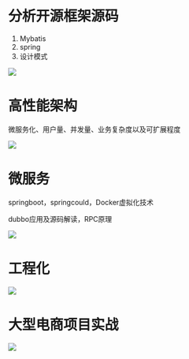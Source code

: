 
# 分析开源框架源码
1. Mybatis
2. spring
3. 设计模式

![](https://upload-images.jianshu.io/upload_images/10297697-acab0896dd182db6.jpg?imageMogr2/auto-orient/strip%7CimageView2/2/w/1000/format/webp)

# 高性能架构

微服务化、用户量、并发量、业务复杂度以及可扩展程度

![](https://upload-images.jianshu.io/upload_images/10297697-681b2a0398544dd1.jpg?imageMogr2/auto-orient/strip%7CimageView2/2/w/1000/format/webp)

# 微服务
springboot，springcould，Docker虚拟化技术

dubbo应用及源码解读，RPC原理

![](https://upload-images.jianshu.io/upload_images/10297697-070d19e5ee53af0a.jpg?imageMogr2/auto-orient/strip%7CimageView2/2/w/1000/format/webp)


# 工程化
![](https://upload-images.jianshu.io/upload_images/10297697-7c26bd548d71e436.jpg?imageMogr2/auto-orient/strip%7CimageView2/2/w/1000/format/webp)

# 大型电商项目实战

![](https://upload-images.jianshu.io/upload_images/10297697-40dfc0ddec079dd7.jpg?imageMogr2/auto-orient/strip%7CimageView2/2/w/1000/format/webp)












